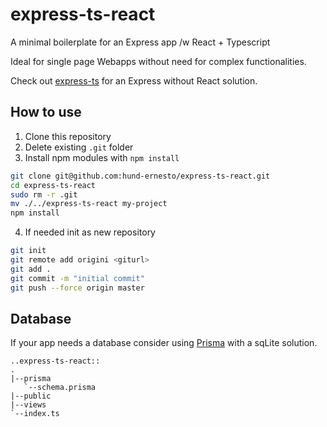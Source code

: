 # express-ts-react

A minimal boilerplate for an Express app /w React + Typescript

Ideal for single page Webapps without need for complex functionalities.

Check out [express-ts](https://github.com/hund-ernesto/express-ts) for an Express without React solution.

## How to use

1. Clone this repository
2. Delete existing `.git` folder
3. Install npm modules with `npm install`

```bash
git clone git@github.com:hund-ernesto/express-ts-react.git
cd express-ts-react
sudo rm -r .git
mv ./../express-ts-react my-project
npm install
```

4. If needed init as new repository

```bash
git init
git remote add origini <giturl>
git add .
git commit -m "initial commit"
git push --force origin master
```

## Database

If your app needs a database consider using [Prisma](https://www.prisma.io/docs/getting-started/setup-prisma/start-from-scratch/relational-databases-typescript-postgres) with a sqLite solution.

```tree
..express-ts-react::
.
|--prisma
   `--schema.prisma
|--public
|--views
`--index.ts
```
